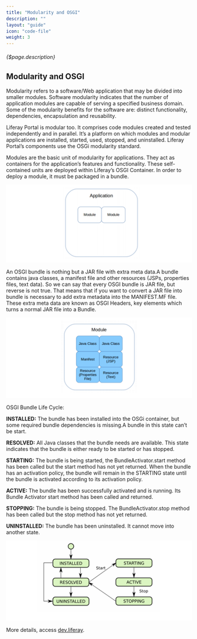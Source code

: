 ```yaml
---
title: "Modularity and OSGI"
description: ""
layout: "guide"
icon: "code-file"
weight: 3
---
```


###### {$page.description}

<article id="1">

## Modularity and OSGI

Modularity refers to a software/Web application that may be divided into smaller modules. Software modularity indicates that the number of application modules are capable of serving a specified business domain. Some of the modularity benefits for the software are: distinct functionality, dependencies, encapsulation and reusability.

Liferay Portal is modular too. It comprises code modules created and tested independently and in parallel. It’s a platform on which modules and modular applications are installed, started, used, stopped, and uninstalled. Liferay Portal’s components use the OSGi modularity standard.

Modules are the basic unit of modularity for applications. They act as containers for the application’s features and functionality. These self-contained units are deployed within Liferay’s OSGI Container. In order to deploy a module, it must be packaged in a bundle.

<img src="/images/osgi-apps.png" />

An OSGI bundle is nothing but a JAR file with extra meta data.A bundle contains java classes, a manifest file and other resources (JSPs, properties files, text data). So we can say that every OSGI bundle is JAR file, but reverse is not true. That means that if you want to convert a JAR file into bundle is necessary to add extra metadata into the MANIFEST.MF file. These extra meta data are known as OSGI Headers, key elements which turns a normal JAR file into a Bundle.

<img src="/images/osgi-module.png" />

OSGI Bundle Life Cycle:

**INSTALLED:** The bundle has been installed into the OSGi container, but some required bundle dependencies is missing.A bundle in this state can’t be start.

**RESOLVED:** All Java classes that the bundle needs are available. This state indicates that the bundle is either ready to be started or has stopped. 

**STARTING:** The bundle is being started, the BundleActivator.start method has been called but the start method has not yet returned. When the bundle has an activation policy, the bundle will remain in the STARTING state until the bundle is activated according to its activation policy.

**ACTIVE:** The bundle has been successfully activated and is running. Its Bundle Activator start method has been called and returned.

**STOPPING:** The bundle is being stopped. The BundleActivator.stop method has been called but the stop method has not yet returned.

**UNINSTALLED:** The bundle has been uninstalled. It cannot move into another state.

<img src="/images/osgi.png" />


 More details, access [dev.liferay](https://dev.liferay.com/develop/tutorials/-/knowledge_base/7-0/modularity-and-osgi).

</article>



